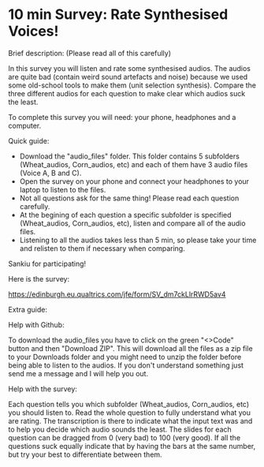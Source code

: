 # 10 min Survey: Rate Synthesised Voices!

Brief description: (Please read all of this carefully)

In this survey you will listen and rate some synthesised audios. The audios are quite bad (contain weird sound artefacts and noise) because we used some old-school tools to make them (unit selection synthesis). Compare the three different audios for each question to make clear which audios suck the least.

To complete this survey you will need: your phone, headphones and a computer.

Quick guide: 

- Download the "audio_files" folder. This folder contains 5 subfolders (Wheat_audios, Corn_audios, etc) and each of them have 3 audio files (Voice A, B and C).
- Open the survey on your phone and connect your headphones to your laptop to listen to the files.
- Not all questions ask for the same thing! Please read each question carefully.
- At the begining of each question a specific subfolder is specified (Wheat_audios, Corn_audios, etc), listen and compare all of the audio files.
- Listening to all the audios takes less than 5 min, so please take your time and relisten to them if necessary when comparing.

Sankiu for participating!

Here is the survey: 

https://edinburgh.eu.qualtrics.com/jfe/form/SV_dm7ckLlrRWD5av4  

Extra guide:

Help with Github:

To download the audio_files you have to click on the green "<>Code" button and then "Download ZIP". This will download all the files as a zip file to your Downloads folder and you might need to unzip the folder before being able to listen to the audios. If you don't understand something just send me a message and I will help you out.

Help with the survey:

Each question tells you which subfolder (Wheat_audios, Corn_audios, etc) you should listen to. Read the whole question to fully understand what you are rating. The transcription is there to indicate what the input text was and to help you decide which audio sounds the least. The slides for each question can be dragged from 0 (very bad) to 100 (very good). If all the questions suck equally indicate that by having the bars at the same number, but try your best to differentiate between them.
